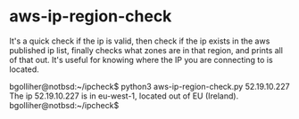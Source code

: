 # aws-ip-region-check
It's a quick check if the ip is valid, then check if the ip exists in the aws published ip list, finally checks what zones are in that region, and prints all of that out. It's useful for knowing where the IP you are connecting to is located.

bgolliher@notbsd:~/ipcheck$ python3 aws-ip-region-check.py 52.19.10.227
The ip 52.19.10.227 is in eu-west-1, located out of EU (Ireland).
bgolliher@notbsd:~/ipcheck$
